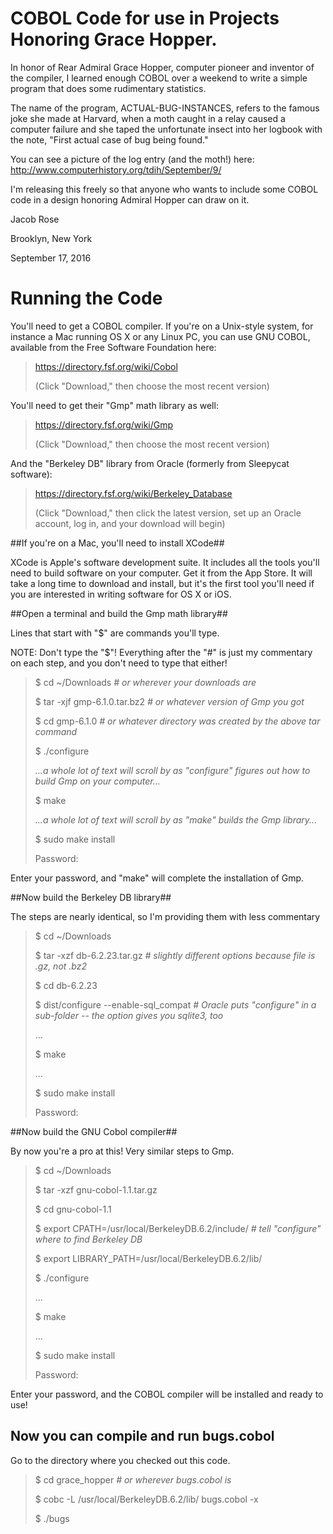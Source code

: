 # COBOL Code for use in Projects Honoring Grace Hopper. #
    
In honor of Rear Admiral Grace Hopper, computer pioneer and inventor
of the compiler, I learned enough COBOL over a weekend to write a simple
program that does some rudimentary statistics.

The name of the program, ACTUAL-BUG-INSTANCES, refers to the famous
joke she made at Harvard, when a moth caught in a relay caused a computer
failure and she taped the unfortunate insect into her logbook with the
note, "First actual case of bug being found."

You can see a picture of the log entry (and the moth!) here:
http://www.computerhistory.org/tdih/September/9/

I'm releasing this freely so that anyone who wants to include some COBOL
code in a design honoring Admiral Hopper can draw on it.

Jacob Rose

Brooklyn, New York

September 17, 2016

# Running the Code #

You'll need to get a COBOL compiler. If you're on a Unix-style system,
for instance a Mac running OS X or any Linux PC, you can use GNU COBOL,
available from the Free Software Foundation here:

> https://directory.fsf.org/wiki/Cobol
>
> (Click "Download," then choose the most recent version)

You'll need to get their "Gmp" math library as well:

> https://directory.fsf.org/wiki/Gmp
>
> (Click "Download," then choose the most recent version)

And the "Berkeley DB" library from Oracle (formerly from Sleepycat software):

> https://directory.fsf.org/wiki/Berkeley_Database
>
> (Click "Download," then click the latest version, set up an Oracle account, log in, and your download will begin)

##If you're on a Mac, you'll need to install XCode##

XCode is Apple's software development suite. It includes all the tools you'll need to build software on your computer. Get it from the App Store. It will take a long time to download and install, but it's the first tool you'll need if you are interested in writing software for OS X or iOS.

##Open a terminal and build the Gmp math library##

Lines that start with "$" are commands you'll type.

NOTE: Don't type the "$"! Everything after the "#" is just my commentary on each step, and you don't need to type that either!

> $ cd ~/Downloads _# or wherever your downloads are_
>
> $ tar -xjf gmp-6.1.0.tar.bz2 _# or whatever version of Gmp you got_
>
> $ cd gmp-6.1.0 _# or whatever directory was created by the above tar command_
>
> $ ./configure
>
> _...a whole lot of text will scroll by as "configure" figures out how to build Gmp on your computer..._
>
> $ make
>
> _...a whole lot of text will scroll by as "make" builds the Gmp library..._
>
> $ sudo make install
>
> Password: 

Enter your password, and "make" will complete the installation of Gmp.

##Now build the Berkeley DB library##

The steps are nearly identical, so I'm providing them with less commentary

> $ cd ~/Downloads
>
> $ tar -xzf db-6.2.23.tar.gz _# slightly different options because file is .gz, not .bz2_
>
> $ cd db-6.2.23
>
> $ dist/configure --enable-sql_compat _# Oracle puts "configure" in a sub-folder -- the option gives you sqlite3, too_
>
> ...
>
> $ make
>
> ...
>
> $ sudo make install
>
> Password:

##Now build the GNU Cobol compiler##

By now you're a pro at this! Very similar steps to Gmp.

> $ cd ~/Downloads
>
> $ tar -xzf gnu-cobol-1.1.tar.gz
>
> $ cd gnu-cobol-1.1
>
> $ export CPATH=/usr/local/BerkeleyDB.6.2/include/ _# tell "configure" where to find Berkeley DB_
>
> $ export LIBRARY_PATH=/usr/local/BerkeleyDB.6.2/lib/
>
> $ ./configure
>
> ...
>
> $ make
>
> ...
>
> $ sudo make install
>
> Password:

Enter your password, and the COBOL compiler will be installed and ready to use!

## Now you can compile and run bugs.cobol ##

Go to the directory where you checked out this code.

> $ cd grace_hopper _# or wherever bugs.cobol is_
>
> $ cobc -L /usr/local/BerkeleyDB.6.2/lib/ bugs.cobol -x 
>
> $ ./bugs
